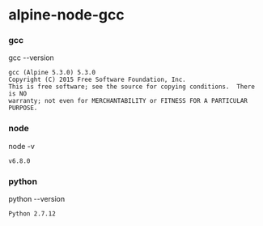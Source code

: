 # alpine-node-gcc
### gcc
gcc --version
```
gcc (Alpine 5.3.0) 5.3.0
Copyright (C) 2015 Free Software Foundation, Inc.
This is free software; see the source for copying conditions.  There is NO
warranty; not even for MERCHANTABILITY or FITNESS FOR A PARTICULAR PURPOSE.
```
### node
node -v
```
v6.8.0
```
### python
python --version
```
Python 2.7.12

```

